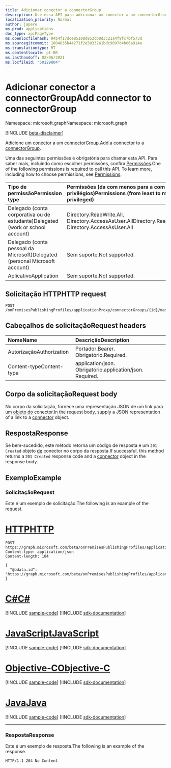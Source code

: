 ```yaml
---
title: Adicionar conector a connectorGroup
description: Use essa API para adicionar um conector a um connectorGroup.
localization_priority: Normal
author: japere
ms.prod: applications
doc_type: apiPageType
ms.openlocfilehash: 94b4f17dce85108d853cb0d3c21a4f9fc7bf573d
ms.sourcegitcommit: 1004835b44271f2e50332a1bdc9097d4b06a914a
ms.translationtype: MT
ms.contentlocale: pt-BR
ms.lasthandoff: 02/06/2021
ms.locfileid: "50129804"
---
```

# <a name="add-connector-to-connectorgroup"></a><span data-ttu-id="f3281-103">Adicionar conector a connectorGroup</span><span class="sxs-lookup"><span data-stu-id="f3281-103">Add connector to connectorGroup</span></span>

<span data-ttu-id="f3281-104">Namespace: microsoft.graph</span><span class="sxs-lookup"><span data-stu-id="f3281-104">Namespace: microsoft.graph</span></span>

[!INCLUDE [beta-disclaimer](../../includes/beta-disclaimer.md)]

<span data-ttu-id="f3281-105">Adicione um [conector](../resources/connector.md) a um [connectorGroup](../resources/connectorgroup.md).</span><span class="sxs-lookup"><span data-stu-id="f3281-105">Add a [connector](../resources/connector.md) to a [connectorGroup](../resources/connectorgroup.md).</span></span>

<span data-ttu-id="f3281-p101">Uma das seguintes permissões é obrigatória para chamar esta API. Para saber mais, incluindo como escolher permissões, confira [Permissões](/graph/permissions-reference).</span><span class="sxs-lookup"><span data-stu-id="f3281-p101">One of the following permissions is required to call this API. To learn more, including how to choose permissions, see [Permissions](/graph/permissions-reference).</span></span>

|<span data-ttu-id="f3281-108">Tipo de permissão</span><span class="sxs-lookup"><span data-stu-id="f3281-108">Permission type</span></span>      | <span data-ttu-id="f3281-109">Permissões (da com menos para a com mais privilégios)</span><span class="sxs-lookup"><span data-stu-id="f3281-109">Permissions (from least to most privileged)</span></span>              |
|:--------------------|:---------------------------------------------------------|
|<span data-ttu-id="f3281-110">Delegado (conta corporativa ou de estudante)</span><span class="sxs-lookup"><span data-stu-id="f3281-110">Delegated (work or school account)</span></span> | <span data-ttu-id="f3281-111">Directory.ReadWrite.All, Directory.AccessAsUser.All</span><span class="sxs-lookup"><span data-stu-id="f3281-111">Directory.ReadWrite.All, Directory.AccessAsUser.All</span></span>    |
|<span data-ttu-id="f3281-112">Delegado (conta pessoal da Microsoft)</span><span class="sxs-lookup"><span data-stu-id="f3281-112">Delegated (personal Microsoft account)</span></span> | <span data-ttu-id="f3281-113">Sem suporte.</span><span class="sxs-lookup"><span data-stu-id="f3281-113">Not supported.</span></span>    |
|<span data-ttu-id="f3281-114">Aplicativo</span><span class="sxs-lookup"><span data-stu-id="f3281-114">Application</span></span> | <span data-ttu-id="f3281-115">Sem suporte.</span><span class="sxs-lookup"><span data-stu-id="f3281-115">Not supported.</span></span>  |

## <a name="http-request"></a><span data-ttu-id="f3281-116">Solicitação HTTP</span><span class="sxs-lookup"><span data-stu-id="f3281-116">HTTP request</span></span>
<!-- { "blockType": "ignored" } -->
```http
POST /onPremisesPublishingProfiles/applicationProxy/connectorGroups/{id}/members/$ref

```
## <a name="request-headers"></a><span data-ttu-id="f3281-117">Cabeçalhos de solicitação</span><span class="sxs-lookup"><span data-stu-id="f3281-117">Request headers</span></span>
| <span data-ttu-id="f3281-118">Nome</span><span class="sxs-lookup"><span data-stu-id="f3281-118">Name</span></span>       | <span data-ttu-id="f3281-119">Descrição</span><span class="sxs-lookup"><span data-stu-id="f3281-119">Description</span></span>|
|:---------------|:----------|
| <span data-ttu-id="f3281-120">Autorização</span><span class="sxs-lookup"><span data-stu-id="f3281-120">Authorization</span></span>  | <span data-ttu-id="f3281-121">Portador.</span><span class="sxs-lookup"><span data-stu-id="f3281-121">Bearer.</span></span> <span data-ttu-id="f3281-122">Obrigatório.</span><span class="sxs-lookup"><span data-stu-id="f3281-122">Required.</span></span>|
| <span data-ttu-id="f3281-123">Content-type</span><span class="sxs-lookup"><span data-stu-id="f3281-123">Content-type</span></span> | <span data-ttu-id="f3281-p103">application/json. Obrigatório.</span><span class="sxs-lookup"><span data-stu-id="f3281-p103">application/json. Required.</span></span> |

## <a name="request-body"></a><span data-ttu-id="f3281-126">Corpo da solicitação</span><span class="sxs-lookup"><span data-stu-id="f3281-126">Request body</span></span>
<span data-ttu-id="f3281-127">No corpo da solicitação, fornece uma representação JSON de um link para um [objeto do](../resources/connector.md) conector.</span><span class="sxs-lookup"><span data-stu-id="f3281-127">In the request body, supply a JSON representation of a link to a [connector](../resources/connector.md) object.</span></span>

## <a name="response"></a><span data-ttu-id="f3281-128">Resposta</span><span class="sxs-lookup"><span data-stu-id="f3281-128">Response</span></span>

<span data-ttu-id="f3281-129">Se bem-sucedido, este método retorna um código de resposta e um `201 Created` objeto [de](../resources/connector.md) conector no corpo da resposta.</span><span class="sxs-lookup"><span data-stu-id="f3281-129">If successful, this method returns a `201 Created` response code and a [connector](../resources/connector.md) object in the response body.</span></span>

## <a name="example"></a><span data-ttu-id="f3281-130">Exemplo</span><span class="sxs-lookup"><span data-stu-id="f3281-130">Example</span></span>
### <a name="request"></a><span data-ttu-id="f3281-131">Solicitação</span><span class="sxs-lookup"><span data-stu-id="f3281-131">Request</span></span>
<span data-ttu-id="f3281-132">Este é um exemplo de solicitação.</span><span class="sxs-lookup"><span data-stu-id="f3281-132">The following is an example of the request.</span></span>

# <a name="http"></a>[<span data-ttu-id="f3281-133">HTTP</span><span class="sxs-lookup"><span data-stu-id="f3281-133">HTTP</span></span>](#tab/http)
<!-- {
  "blockType": "request",
  "name": "create_connector_from_connectorgroup"
}-->
```http
POST https://graph.microsoft.com/beta/onPremisesPublishingProfiles/applicationProxy/connectorGroups/{id}/members/$ref
Content-type: application/json
Content-length: 104

{
  "@odata.id": "https://graph.microsoft.com/beta/onPremisesPublishingProfiles/applicationProxy/connectors/{id}"
}
```
# <a name="c"></a>[<span data-ttu-id="f3281-134">C#</span><span class="sxs-lookup"><span data-stu-id="f3281-134">C#</span></span>](#tab/csharp)
[!INCLUDE [sample-code](../includes/snippets/csharp/create-connector-from-connectorgroup-csharp-snippets.md)]
[!INCLUDE [sdk-documentation](../includes/snippets/snippets-sdk-documentation-link.md)]

# <a name="javascript"></a>[<span data-ttu-id="f3281-135">JavaScript</span><span class="sxs-lookup"><span data-stu-id="f3281-135">JavaScript</span></span>](#tab/javascript)
[!INCLUDE [sample-code](../includes/snippets/javascript/create-connector-from-connectorgroup-javascript-snippets.md)]
[!INCLUDE [sdk-documentation](../includes/snippets/snippets-sdk-documentation-link.md)]

# <a name="objective-c"></a>[<span data-ttu-id="f3281-136">Objective-C</span><span class="sxs-lookup"><span data-stu-id="f3281-136">Objective-C</span></span>](#tab/objc)
[!INCLUDE [sample-code](../includes/snippets/objc/create-connector-from-connectorgroup-objc-snippets.md)]
[!INCLUDE [sdk-documentation](../includes/snippets/snippets-sdk-documentation-link.md)]

# <a name="java"></a>[<span data-ttu-id="f3281-137">Java</span><span class="sxs-lookup"><span data-stu-id="f3281-137">Java</span></span>](#tab/java)
[!INCLUDE [sample-code](../includes/snippets/java/create-connector-from-connectorgroup-java-snippets.md)]
[!INCLUDE [sdk-documentation](../includes/snippets/snippets-sdk-documentation-link.md)]

---

### <a name="response"></a><span data-ttu-id="f3281-138">Resposta</span><span class="sxs-lookup"><span data-stu-id="f3281-138">Response</span></span>
<span data-ttu-id="f3281-139">Este é um exemplo de resposta.</span><span class="sxs-lookup"><span data-stu-id="f3281-139">The following is an example of the response.</span></span> 

<!-- {
  "blockType": "response",
  "truncated": true,
  "@odata.type": "microsoft.graph.connector"
} -->
```http
HTTP/1.1 204 No Content
```

<!-- uuid: 8fcb5dbc-d5aa-4681-8e31-b001d5168d79
2015-10-25 14:57:30 UTC -->
<!--
{
  "type": "#page.annotation",
  "description": "Add connector to connectorGroup",
  "keywords": "",
  "section": "documentation",
  "tocPath": "",
  "suppressions": []
}
-->



